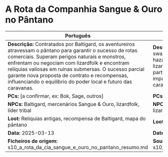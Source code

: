 # A Rota da Companhia Sangue & Ouro no Pântano

| Português | English |
|-----------|---------|
| **Descrição:** Contratados por Baltigard, os aventureiros atravessam o pântano para garantir o sucesso de rotas comerciais. Superam perigos naturais e monstros, enfrentam ou negociam com lizardfolk e encontram relíquias valiosas em ruínas submersas. O sucesso parcial garante nova proposta de contrato e recompensas, influenciando o equilíbrio do poder local e futuro das caravanas.<br> | **Description:** Hired by Baltigard, the adventurers cross the swamp to secure trade routes. They overcome natural hazards and monsters, confront or negotiate with lizardfolk, and find valuable relics in sunken ruins. Their partial success brings new contract offers and rewards, impacting the local power balance and the future of caravans.<br> |
| **PCs:** [a confirmar, ex: Bok, Sage, outros] | **PCs:** [to confirm, e.g. Bok, Sage, others] |
| **NPCs:** Baltigard, mercenários Sangue & Ouro, lizardfolk, líder tribal | **NPCs:** Baltigard, Blood & Gold Company mercenaries, lizardfolk, tribal leader |
| **Loot:** Relíquias antigas, recompensa de Baltigard, mapa do pântano | **Loot:** Ancient relics, Baltigards reward, swamp map |
| **Data:** 2025-03-13 | **Date:** 2025-03-13 |
| **Ficheiros de origem:** s10_a_rota_da_cia_sangue_e_ouro_no_pantano_resumo.md | **Source files:** s10_a_rota_da_cia_sangue_e_ouro_no_pantano_resumo.md |


















